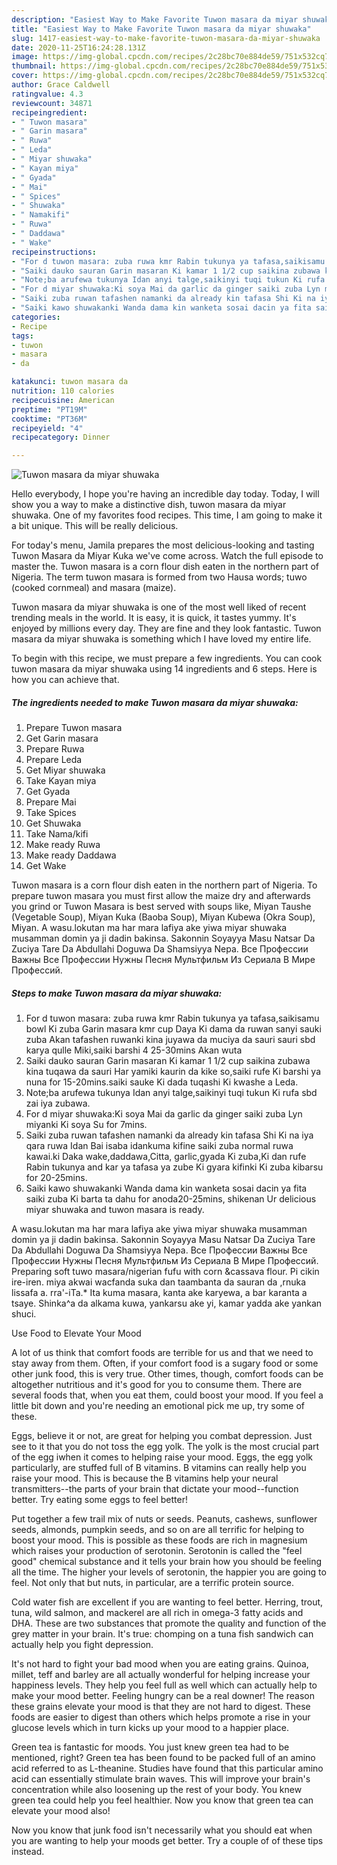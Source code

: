 ```yaml
---
description: "Easiest Way to Make Favorite Tuwon masara da miyar shuwaka"
title: "Easiest Way to Make Favorite Tuwon masara da miyar shuwaka"
slug: 1417-easiest-way-to-make-favorite-tuwon-masara-da-miyar-shuwaka
date: 2020-11-25T16:24:28.131Z
image: https://img-global.cpcdn.com/recipes/2c28bc70e884de59/751x532cq70/tuwon-masara-da-miyar-shuwaka-recipe-main-photo.jpg
thumbnail: https://img-global.cpcdn.com/recipes/2c28bc70e884de59/751x532cq70/tuwon-masara-da-miyar-shuwaka-recipe-main-photo.jpg
cover: https://img-global.cpcdn.com/recipes/2c28bc70e884de59/751x532cq70/tuwon-masara-da-miyar-shuwaka-recipe-main-photo.jpg
author: Grace Caldwell
ratingvalue: 4.3
reviewcount: 34871
recipeingredient:
- " Tuwon masara"
- " Garin masara"
- " Ruwa"
- " Leda"
- " Miyar shuwaka"
- " Kayan miya"
- " Gyada"
- " Mai"
- " Spices"
- " Shuwaka"
- " Namakifi"
- " Ruwa"
- " Daddawa"
- " Wake"
recipeinstructions:
- "For d tuwon masara: zuba ruwa kmr Rabin tukunya ya tafasa,saikisamu bowl Ki zuba Garin masara kmr cup Daya Ki dama da ruwan sanyi sauki zuba Akan tafashen ruwanki kina juyawa da muciya da sauri sauri sbd karya qulle Miki,saiki barshi 4 25-30mins Akan wuta"
- "Saiki dauko sauran Garin masaran Ki kamar 1 1/2 cup saikina zubawa kina tuqawa da sauri Har yamiki kaurin da kike so,saiki rufe Ki barshi ya nuna for 15-20mins.saiki sauke Ki dada tuqashi Ki kwashe a Leda."
- "Note;ba arufewa tukunya Idan anyi talge,saikinyi tuqi tukun Ki rufa sbd zai iya zubawa."
- "For d miyar shuwaka:Ki soya Mai da garlic da ginger saiki zuba Lyn miyanki Ki soya Su for 7mins."
- "Saiki zuba ruwan tafashen namanki da already kin tafasa Shi Ki na iya qara ruwa Idan Bai isaba idankuma kifine saiki zuba normal ruwa kawai.ki Daka wake,daddawa,Citta, garlic,gyada Ki zuba,Ki dan rufe Rabin tukunya and kar ya tafasa ya zube Ki gyara kifinki Ki zuba kibarsu for 20-25mins."
- "Saiki kawo shuwakanki Wanda dama kin wanketa sosai dacin ya fita saiki zuba Ki barta ta dahu for anoda20-25mins, shikenan Ur delicious miyar shuwaka and tuwon masara is ready."
categories:
- Recipe
tags:
- tuwon
- masara
- da

katakunci: tuwon masara da 
nutrition: 110 calories
recipecuisine: American
preptime: "PT19M"
cooktime: "PT36M"
recipeyield: "4"
recipecategory: Dinner

---
```



![Tuwon masara da miyar shuwaka](https://img-global.cpcdn.com/recipes/2c28bc70e884de59/751x532cq70/tuwon-masara-da-miyar-shuwaka-recipe-main-photo.jpg)

Hello everybody, I hope you're having an incredible day today. Today, I will show you a way to make a distinctive dish, tuwon masara da miyar shuwaka. One of my favorites food recipes. This time, I am going to make it a bit unique. This will be really delicious.

For today&#39;s menu, Jamila prepares the most delicious-looking and tasting Tuwon Masara da Miyar Kuka we&#39;ve come across. Watch the full episode to master the. Tuwon masara is a corn flour dish eaten in the northern part of Nigeria. The term tuwon masara is formed from two Hausa words; tuwo (cooked cornmeal) and masara (maize).

Tuwon masara da miyar shuwaka is one of the most well liked of recent trending meals in the world. It is easy, it is quick, it tastes yummy. It's enjoyed by millions every day. They are fine and they look fantastic. Tuwon masara da miyar shuwaka is something which I have loved my entire life.


To begin with this recipe, we must prepare a few ingredients. You can cook tuwon masara da miyar shuwaka using 14 ingredients and 6 steps. Here is how you can achieve that.

<!--inarticleads1-->

##### The ingredients needed to make Tuwon masara da miyar shuwaka:

1. Prepare  Tuwon masara
1. Get  Garin masara
1. Prepare  Ruwa
1. Prepare  Leda
1. Get  Miyar shuwaka
1. Take  Kayan miya
1. Get  Gyada
1. Prepare  Mai
1. Take  Spices
1. Get  Shuwaka
1. Take  Nama/kifi
1. Make ready  Ruwa
1. Make ready  Daddawa
1. Get  Wake


Tuwon masara is a corn flour dish eaten in the northern part of Nigeria. To prepare tuwon masara you must first allow the maize dry and afterwards you grind or Tuwon Masara is best served with soups like, Miyan Taushe (Vegetable Soup), Miyan Kuka (Baoba Soup), Miyan Kubewa (Okra Soup), Miyan. A wasu.lokutan ma har mara lafiya ake yiwa miyar shuwaka musamman domin ya ji dadin bakinsa. Sakonnin Soyayya Masu Natsar Da Zuciya Tare Da Abdullahi Doguwa Da Shamsiyya Nepa. Все Профессии Важны Все Профессии Нужны Песня Мультфильм Из Сериала В Мире Профессий. 

<!--inarticleads2-->

##### Steps to make Tuwon masara da miyar shuwaka:

1. For d tuwon masara: zuba ruwa kmr Rabin tukunya ya tafasa,saikisamu bowl Ki zuba Garin masara kmr cup Daya Ki dama da ruwan sanyi sauki zuba Akan tafashen ruwanki kina juyawa da muciya da sauri sauri sbd karya qulle Miki,saiki barshi 4 25-30mins Akan wuta
1. Saiki dauko sauran Garin masaran Ki kamar 1 1/2 cup saikina zubawa kina tuqawa da sauri Har yamiki kaurin da kike so,saiki rufe Ki barshi ya nuna for 15-20mins.saiki sauke Ki dada tuqashi Ki kwashe a Leda.
1. Note;ba arufewa tukunya Idan anyi talge,saikinyi tuqi tukun Ki rufa sbd zai iya zubawa.
1. For d miyar shuwaka:Ki soya Mai da garlic da ginger saiki zuba Lyn miyanki Ki soya Su for 7mins.
1. Saiki zuba ruwan tafashen namanki da already kin tafasa Shi Ki na iya qara ruwa Idan Bai isaba idankuma kifine saiki zuba normal ruwa kawai.ki Daka wake,daddawa,Citta, garlic,gyada Ki zuba,Ki dan rufe Rabin tukunya and kar ya tafasa ya zube Ki gyara kifinki Ki zuba kibarsu for 20-25mins.
1. Saiki kawo shuwakanki Wanda dama kin wanketa sosai dacin ya fita saiki zuba Ki barta ta dahu for anoda20-25mins, shikenan Ur delicious miyar shuwaka and tuwon masara is ready.


A wasu.lokutan ma har mara lafiya ake yiwa miyar shuwaka musamman domin ya ji dadin bakinsa. Sakonnin Soyayya Masu Natsar Da Zuciya Tare Da Abdullahi Doguwa Da Shamsiyya Nepa. Все Профессии Важны Все Профессии Нужны Песня Мультфильм Из Сериала В Мире Профессий. Preparing soft tuwo masara/nigerian fufu with corn &amp;cassava flour. Pi cikin ire-iren. miya akwai wacfanda suka dan taambanta da sauran da ,rnuka lissafa a. rra&#39;-iTa.* Ita kuma masara, kanta ake karyewa, a bar karanta a tsaye. Shinka^a da alkama kuwa, yankarsu ake yi, kamar yadda ake yankan shuci. 

Use Food to Elevate Your Mood


A lot of us think that comfort foods are terrible for us and that we need to stay away from them. Often, if your comfort food is a sugary food or some other junk food, this is very true. Other times, though, comfort foods can be altogether nutritious and it's good for you to consume them. There are several foods that, when you eat them, could boost your mood. If you feel a little bit down and you're needing an emotional pick me up, try some of these.

Eggs, believe it or not, are great for helping you combat depression. Just see to it that you do not toss the egg yolk. The yolk is the most crucial part of the egg iwhen it comes to helping raise your mood. Eggs, the egg yolk particularly, are stuffed full of B vitamins. B vitamins can really help you raise your mood. This is because the B vitamins help your neural transmitters--the parts of your brain that dictate your mood--function better. Try eating some eggs to feel better!

Put together a few trail mix of nuts or seeds. Peanuts, cashews, sunflower seeds, almonds, pumpkin seeds, and so on are all terrific for helping to boost your mood. This is possible as these foods are rich in magnesium which raises your production of serotonin. Serotonin is called the "feel good" chemical substance and it tells your brain how you should be feeling all the time. The higher your levels of serotonin, the happier you are going to feel. Not only that but nuts, in particular, are a terrific protein source.

Cold water fish are excellent if you are wanting to feel better. Herring, trout, tuna, wild salmon, and mackerel are all rich in omega-3 fatty acids and DHA. These are two substances that promote the quality and function of the grey matter in your brain. It's true: chomping on a tuna fish sandwich can actually help you fight depression. 

It's not hard to fight your bad mood when you are eating grains. Quinoa, millet, teff and barley are all actually wonderful for helping increase your happiness levels. They help you feel full as well which can actually help to make your mood better. Feeling hungry can be a real downer! The reason these grains elevate your mood is that they are not hard to digest. These foods are easier to digest than others which helps promote a rise in your glucose levels which in turn kicks up your mood to a happier place.

Green tea is fantastic for moods. You just knew green tea had to be mentioned, right? Green tea has been found to be packed full of an amino acid referred to as L-theanine. Studies have found that this particular amino acid can essentially stimulate brain waves. This will improve your brain's concentration while also loosening up the rest of your body. You knew green tea could help you feel healthier. Now you know that green tea can elevate your mood also!

Now you know that junk food isn't necessarily what you should eat when you are wanting to help your moods get better. Try  a  couple of  of  these  tips  instead.

